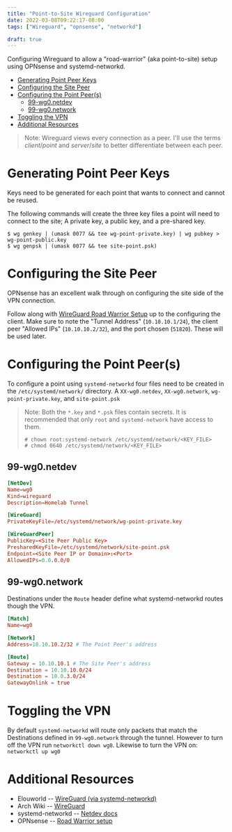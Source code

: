 ```yaml
---
title: "Point-to-Site Wireguard Configuration"
date: 2022-03-08T09:22:17-08:00
tags: ["Wireguard", "opnsense", "networkd"]

draft: true
---
```


Configuring Wireguard to allow a "road-warrior" (aka point-to-site) setup
using OPNsense and systemd-networkd.

<!--more-->
<!-- START doctoc generated TOC please keep comment here to allow auto update -->
<!-- DON'T EDIT THIS SECTION, INSTEAD RE-RUN doctoc TO UPDATE -->

- [Generating Point Peer Keys](#generating-point-peer-keys)
- [Configuring the Site Peer](#configuring-the-site-peer)
- [Configuring the Point Peer(s)](#configuring-the-point-peers)
  - [99-wg0.netdev](#99-wg0netdev)
  - [99-wg0.network](#99-wg0network)
- [Toggling the VPN](#toggling-the-vpn)
- [Additional Resources](#additional-resources)

<!-- END doctoc generated TOC please keep comment here to allow auto update -->

> Note: Wireguard views every connection as a peer. I'll use the terms
> _client_/_point_ and _server_/_site_ to better differentiate between
> each peer.

# Generating Point Peer Keys

Keys need to be generated for each point that wants to connect
and cannot be reused.

The following commands will create the three key files a point will need
to connect to the site; A private key, a public key, and a pre-shared key.

```
$ wg genkey | (umask 0077 && tee wg-point-private.key) | wg pubkey > wg-point-public.key
$ wg genpsk | (umask 0077 && tee site-point.psk)
```

# Configuring the Site Peer

OPNsense has an excellent walk through on configuring the site
side of the VPN connection.

Follow along with [WireGuard Road Warrior Setup][opnsense-roadwarrior]
up to the configuring the client.
Make sure to note the "Tunnel Address" (`10.10.10.1/24`),
the client peer "Allowed IPs" (`10.10.10.2/32`), and the
port chosen (`51820`). These will be used later.

# Configuring the Point Peer(s)

To configure a point using `systemd-networkd` four files need to be created
in the `/etc/systemd/network/` directory.
A `XX-wg0.netdev`, `XX-wg0.network`, `wg-point-private.key`, and `site-point.psk`

> Note: Both the `*.key` and `*.psk` files contain secrets. It is recommended
> that only `root` and `systemd-network` have access to them.
>
> ```
> # chown root:systemd-network /etc/systemd/network/<KEY_FILE>
> # chmod 0640 /etc/systemd/network/<KEY_FILE>
> ```

## 99-wg0.netdev

```toml
[NetDev]
Name=wg0
Kind=wireguard
Description=Homelab Tunnel

[WireGuard]
PrivateKeyFile=/etc/systemd/network/wg-point-private.key

[WireGuardPeer]
PublicKey=<Site Peer Public Key>
PresharedKeyFile=/etc/systemd/network/site-point.psk
Endpoint=<Site Peer IP or Domain>:<Port>
AllowedIPs=0.0.0.0/0
```

## 99-wg0.network

Destinations under the `Route` header define what systemd-networkd routes
though the VPN.

```toml
[Match]
Name=wg0

[Network]
Address=10.10.10.2/32 # The Point Peer's address

[Route]
Gateway = 10.10.10.1 # The Site Peer's address
Destination = 10.10.10.0/24
Destination = 10.0.3.0/24
GatewayOnlink = true
```

# Toggling the VPN

By default `systemd-networkd` will route only packets that
match the Destinations defined in `99-wg0.network` through
the tunnel. However to turn off the VPN run `networkctl down wg0`.
Likewise to turn the VPN on: `networkctl up wg0`

# Additional Resources

- Elouworld -- [WireGuard (via systemd-networkd)][elouworld]
- Arch Wiki -- [WireGuard][arch-wiki]
- systemd-networkd -- [Netdev docs][netdev-docs]
- OPNsense -- [Road Warrior setup][opnsense-roadwarrior]

<!-- Links -->

[opnsense-roadwarrior]: https://docs.opnsense.org/manual/how-tos/wireguard-client.html
[elouworld]: https://elou.world/en/tutorial/wireguard
[arch-wiki]: https://wiki.archlinux.org/title/WireGuard
[netdev-docs]: https://www.freedesktop.org/software/systemd/man/systemd.netdev.html#%5BWireGuard%5D%20Section%20Options

